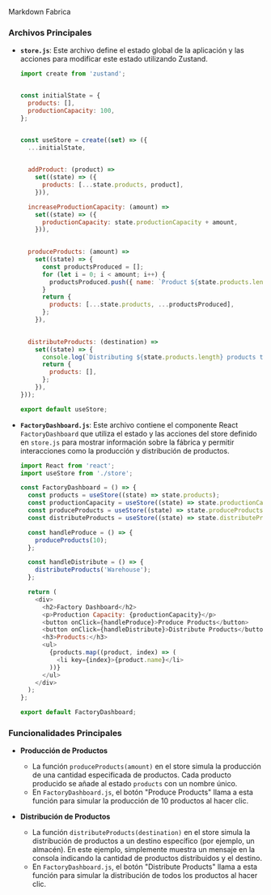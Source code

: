 Markdown Fabrica

### Archivos Principales

- **`store.js`**: Este archivo define el estado global de la aplicación y las acciones para modificar este estado utilizando Zustand.

  ```javascript
  import create from 'zustand';

  
  const initialState = {
    products: [],
    productionCapacity: 100,
  };

  
  const useStore = create((set) => ({
    ...initialState,

   
    addProduct: (product) =>
      set((state) => ({
        products: [...state.products, product],
      })),

    increaseProductionCapacity: (amount) =>
      set((state) => ({
        productionCapacity: state.productionCapacity + amount,
      })),

   
    produceProducts: (amount) =>
      set((state) => {
        const productsProduced = [];
        for (let i = 0; i < amount; i++) {
          productsProduced.push({ name: `Product ${state.products.length + i + 1}` });
        }
        return {
          products: [...state.products, ...productsProduced],
        };
      }),

    
    distributeProducts: (destination) =>
      set((state) => {
        console.log(`Distributing ${state.products.length} products to ${destination}`);
        return {
          products: [],
        };
      }),
  }));

  export default useStore;
  ```

- **`FactoryDashboard.js`**: Este archivo contiene el componente React `FactoryDashboard` que utiliza el estado y las acciones del store definido en `store.js` para mostrar información sobre la fábrica y permitir interacciones como la producción y distribución de productos.

  ```javascript
  import React from 'react';
  import useStore from './store';

  const FactoryDashboard = () => {
    const products = useStore((state) => state.products);
    const productionCapacity = useStore((state) => state.productionCapacity);
    const produceProducts = useStore((state) => state.produceProducts);
    const distributeProducts = useStore((state) => state.distributeProducts);

    const handleProduce = () => {
      produceProducts(10); 
    };

    const handleDistribute = () => {
      distributeProducts('Warehouse');
    };

    return (
      <div>
        <h2>Factory Dashboard</h2>
        <p>Production Capacity: {productionCapacity}</p>
        <button onClick={handleProduce}>Produce Products</button>
        <button onClick={handleDistribute}>Distribute Products</button>
        <h3>Products:</h3>
        <ul>
          {products.map((product, index) => (
            <li key={index}>{product.name}</li>
          ))}
        </ul>
      </div>
    );
  };

  export default FactoryDashboard;
  ```

### Funcionalidades Principales

- **Producción de Productos**
  - La función `produceProducts(amount)` en el store simula la producción de una cantidad especificada de productos. Cada producto producido se añade al estado `products` con un nombre único.
  - En `FactoryDashboard.js`, el botón "Produce Products" llama a esta función para simular la producción de 10 productos al hacer clic.

- **Distribución de Productos**
  - La función `distributeProducts(destination)` en el store simula la distribución de productos a un destino específico (por ejemplo, un almacén). En este ejemplo, simplemente muestra un mensaje en la consola indicando la cantidad de productos distribuidos y el destino.
  - En `FactoryDashboard.js`, el botón "Distribute Products" llama a esta función para simular la distribución de todos los productos al hacer clic.
